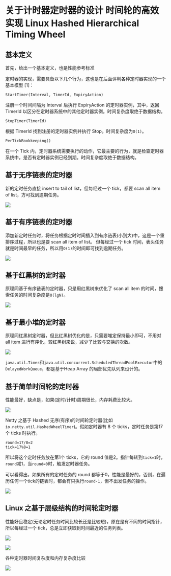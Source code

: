 # 关于计时器定时器的设计 时间轮的高效实现 Linux Hashed Hierarchical Timing Wheel

## 基本定义
首先，给出一个基本定义，也是性能参考标准

定时器的实现，需要具备以下几个行为，这也是在后面评判各种定时器实现的一个基本模型 [1]：

`StartTimer(Interval, TimerId, ExpiryAction)`

注册一个时间间隔为 Interval 后执行 ExpiryAction 的定时器实例，其中，返回 TimerId 以区分在定时器系统中的其他定时器实例。时间复杂度取绝于数据结构。

`StopTimer(TimerId)`

根据 TimerId 找到注册的定时器实例并执行 Stop。时间复杂度为`O(1)`。

`PerTickBookkeeping()`

在一个 Tick 内，定时器系统需要执行的动作，它最主要的行为，就是检查定时器系统中，是否有定时器实例已经到期。时间复杂度取绝于数据结构。


## 基于无序链表的定时器

新的定时任务直接 insert to tail of list，但每经过一个 tick，都要 scan all item of list，方可找到逾期任务。

![](20170118180319057.png)


## 基于有序链表的定时器

添加新定时任务时，将任务根据定时时间插入到有序链表(小到大)中，这是一个重排序过程，所以也是要 scan all item of list。 但每经过一个 tick 时间，表头任务就是时间最早的任务，所以用`O(1)`的时间即可找到逾期任务。

![](20170118180346432.png)

## 基于红黑树的定时器

原理同基于有序链表的定时器，只是用红黑树来优化了 scan all item 的时间，搜索任务的时间复杂度是`O(lgN)`。

![](20170118180416636.png)

## 基于最小堆的定时器

原理同红黑树定时器，但比红黑树优化的是，只需要堆定保持最小即可，不用对 all item 进行有序化，较红黑树来说，减少了比较与交换的次数。

![](20170118180517719.png)

`java.util.Timer`和`java.util.concurrent.ScheduledThreadPoolExecutor`中的`DelayedWorkQueue`，都是基于Heap Array 的局部优先队列来设计的。

## 基于简单时间轮的定时器

性能最好，缺点是，如果(定时/计时)周期很长，内存耗费比较大。

![](20170118180655454.png)


Netty 之基于 Hashed 无序(有序)的时间轮定时器(比如`io.netty.util.HashedWheelTimer`)。假如定时器有 8 个 ticks，定时任务是第17个 ticks 时执行。

```
round=17/8=2
tick=17%8=1
```

所以将这个定时任务放在第1个 ticks，它的 round 值是2。指针每转到`tick=1`时，`round`减1，当`round=0`时，触发定时器任务。

可以看得出，如果所有的定时任务的 round 都等于0，性能是最好的，否则，在遍历任何一个tick的链表时，都会有只执行`round-1`，但不出发任务的操作。

![](20170118180804938.png)

## Linux 之基于层级结构的时间轮定时器

性能好且稳定(无论定时任务时间比较长还是比较短)，原在是有不同的时间指针，所以每经过一个 tick，总是立即获取到时间最近的任务列表。

![](20170118180836908.png)

![](20170118180935627.png)

各种定时器时间复杂度和内存复杂度比较

![](20170118181036753.png)
